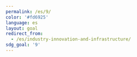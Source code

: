 ```yaml
---
permalink: /es/9/
color: '#fd6925'
language: es
layout: goal
redirect_from:
  - /es/industry-innovation-and-infrastructure/
sdg_goal: '9'
---
```

